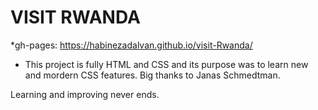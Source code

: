 # VISIT RWANDA 

*gh-pages: https://habinezadalvan.github.io/visit-Rwanda/
- This project is fully HTML and CSS and its purpose was to learn new and mordern CSS features.
Big thanks to Janas Schmedtman.

Learning and improving never ends.